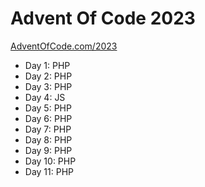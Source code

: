 # Advent Of Code 2023

[AdventOfCode.com/2023](https://adventofcode.com/2023)

* Day 1: PHP
* Day 2: PHP
* Day 3: PHP
* Day 4: JS
* Day 5: PHP
* Day 6: PHP
* Day 7: PHP
* Day 8: PHP
* Day 9: PHP
* Day 10: PHP
* Day 11: PHP